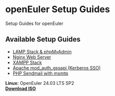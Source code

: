 # openEuler Setup Guides
Setup Guides for openEuler

## Available Setup Guides

- [LAMP Stack & phpMyAdmin](guides/LAMP+phpMyAdmin.md)
- [Nginx Web Server](guides/Nginx.md)
- [XAMPP Stack](guides/XAMPP.md)
- [Apache mod_auth_gssapi (Kerberos SSO)](guides/auth_gssapi_module.md)
- [PHP Sendmail with msmtp](guides/sendmail(PHP).md)

**Linux:** OpenEuler 24.03 LTS SP2  
[**Download ISO**](https://repo.openeuler.org/openEuler-24.03-LTS-SP2/ISO/x86_64/openEuler-24.03-LTS-SP2-x86_64-dvd.iso)  
